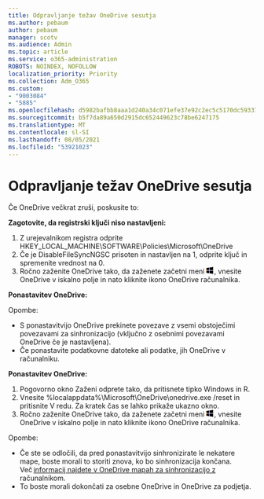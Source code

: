 ```yaml
---
title: Odpravljanje težav OneDrive sesutja
ms.author: pebaum
author: pebaum
manager: scotv
ms.audience: Admin
ms.topic: article
ms.service: o365-administration
ROBOTS: NOINDEX, NOFOLLOW
localization_priority: Priority
ms.collection: Adm_O365
ms.custom:
- "9003084"
- "5885"
ms.openlocfilehash: d5982bafbb8aaa1d240a34c071efe37e92c2ec5c5170dc59337df9a5435e22e1
ms.sourcegitcommit: b5f7da89a650d2915dc652449623c78be6247175
ms.translationtype: MT
ms.contentlocale: sl-SI
ms.lasthandoff: 08/05/2021
ms.locfileid: "53921023"
---
```

# <a name="troubleshoot-onedrive-crashes"></a>Odpravljanje težav OneDrive sesutja

Če OneDrive večkrat zruši, poskusite to:

**Zagotovite, da registrski ključi niso nastavljeni:**

1. Z urejevalnikom registra odprite HKEY_LOCAL_MACHINE\SOFTWARE\Policies\Microsoft\OneDrive
2. Če je DisableFileSyncNGSC prisoten in nastavljen na 1, odprite ključ in spremenite vrednost na 0.
3. Ročno zaženite OneDrive tako, da zaženete začetni meni ![Pritisnite tipko Windows tipko](data:image/png;base64,iVBORw0KGgoAAAANSUhEUgAAABEAAAAOCAYAAADJ7fe0AAAAAXNSR0IArs4c6QAAAARnQU1BAACxjwv8YQUAAAAJcEhZcwAADsQAAA7EAZUrDhsAAADxSURBVDhPY/wPBAx4wR+Gd6/fM7x9/ZTh9ZuXDGdPnWE4tH0rw/UHDxlaVp9kCDCSYWABKfv35wfD+/cfGV4+fcLw5uVjhlOXzzFsX/qWYebmZAZPWWOGO2DD8ACQS9Y3e4Bcg4Y9/t94fPa/CoY4Aq8/+xik/T8TkEMxGDyGgANWwSqeobvbGSyAADIM3BwCDKXd3QyfoCLoQEGAA0xTxSWjsYMJwLHjkruU4UXSJ4YnT54x3Dh/luHmjfMMmw9wMjCDlRAGBDPgjy8fGT5//8rw9P4Thge3zzNcvXmDYevmfQzXb1xlmH/0ATADyjAAAKdWkD3ZSwNeAAAAAElFTkSuQmCC), vnesite OneDrive v iskalno polje in nato kliknite ikono OneDrive računalnika.

**Ponastavitev OneDrive:**

Opombe:

- S ponastavitvijo OneDrive prekinete povezave z vsemi obstoječimi povezavami za sinhronizacijo (vključno z osebnimi povezavami OneDrive če je nastavljena).
- Če ponastavite podatkovne datoteke ali podatke, jih OneDrive v računalniku.

**Ponastavitev OneDrive:**

1. Pogovorno okno Zaženi odprete tako, da pritisnete tipko Windows in R.
2. Vnesite %localappdata%\Microsoft\OneDrive\onedrive.exe /reset in pritisnite V redu. Za kratek čas se lahko prikaže ukazno okno.
3. Ročno zaženite OneDrive tako, da zaženete začetni meni ![Pritisnite tipko Windows tipko](data:image/png;base64,iVBORw0KGgoAAAANSUhEUgAAABEAAAAOCAYAAADJ7fe0AAAAAXNSR0IArs4c6QAAAARnQU1BAACxjwv8YQUAAAAJcEhZcwAADsQAAA7EAZUrDhsAAADxSURBVDhPY/wPBAx4wR+Gd6/fM7x9/ZTh9ZuXDGdPnWE4tH0rw/UHDxlaVp9kCDCSYWABKfv35wfD+/cfGV4+fcLw5uVjhlOXzzFsX/qWYebmZAZPWWOGO2DD8ACQS9Y3e4Bcg4Y9/t94fPa/CoY4Aq8/+xik/T8TkEMxGDyGgANWwSqeobvbGSyAADIM3BwCDKXd3QyfoCLoQEGAA0xTxSWjsYMJwLHjkruU4UXSJ4YnT54x3Dh/luHmjfMMmw9wMjCDlRAGBDPgjy8fGT5//8rw9P4Thge3zzNcvXmDYevmfQzXb1xlmH/0ATADyjAAAKdWkD3ZSwNeAAAAAElFTkSuQmCC), vnesite OneDrive v iskalno polje in nato kliknite ikono OneDrive računalnika.

Opombe:

- Če ste se odločili, da pred ponastavitvijo sinhronizirate le nekatere mape, boste morali to storiti znova, ko bo sinhronizacija končana. Več [informacij najdete v OneDrive mapah za sinhronizacijo z](https://support.office.com/article/98b8b011-8b94-419b-aa95-a14ff2415e85)   računalnikom.
- To boste morali dokončati za osebne OneDrive in OneDrive za podjetja.